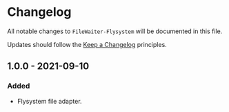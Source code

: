 # Changelog

All notable changes to `FileWaiter-Flysystem` will be documented in this file.

Updates should follow the [Keep a Changelog](http://keepachangelog.com/) principles.


## 1.0.0 - 2021-09-10

### Added
- Flysystem file adapter.
